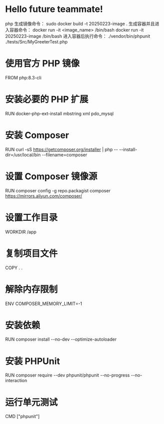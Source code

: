 Hello future teammate!
==========
php 生成镜像命令：
sudo docker build -t 20250223-image .
生成容器并且进入容器命令：
docker run -it <image_name> /bin/bash
docker run -it 20250223-image /bin/bash
进入容器后执行命令：
./vendor/bin/phpunit ./tests/Src/MyGreeterTest.php





# 使用官方 PHP 镜像
FROM php:8.3-cli

# 安装必要的 PHP 扩展
RUN docker-php-ext-install mbstring xml pdo_mysql

# 安装 Composer
RUN curl -sS https://getcomposer.org/installer | php -- --install-dir=/usr/local/bin --filename=composer

# 设置 Composer 镜像源
RUN composer config -g repo.packagist composer https://mirrors.aliyun.com/composer/

# 设置工作目录
WORKDIR /app

# 复制项目文件
COPY . .

# 解除内存限制
ENV COMPOSER_MEMORY_LIMIT=-1

# 安装依赖
RUN composer install --no-dev --optimize-autoloader

# 安装 PHPUnit
RUN composer require --dev phpunit/phpunit --no-progress --no-interaction

# 运行单元测试
CMD ["phpunit"]